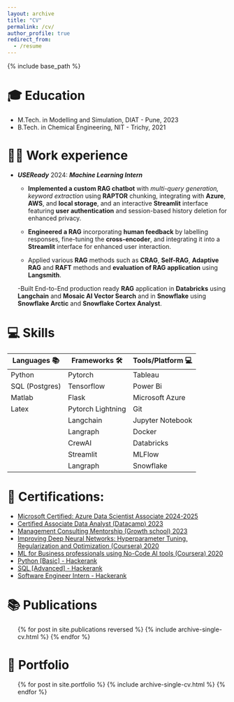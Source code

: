 ```yaml
---
layout: archive
title: "CV"
permalink: /cv/
author_profile: true
redirect_from:
  - /resume
---
```


{% include base_path %}

🎓 Education
======
* M.Tech. in Modelling and Simulation, DIAT - Pune, 2023
* B.Tech. in Chemical Engineering, NIT - Trichy, 2021

👨‍💼 Work experience
======
* ***USEReady*** 2024: ***Machine Learning Intern***
        

     - **Implemented a custom RAG chatbot** with *multi-query generation, keyword extraction* using **RAPTOR** chunking, integrating with **Azure**, **AWS**, and **local storage**, and an interactive **Streamlit** interface featuring **user authentication** and session-based history deletion for enhanced privacy. 

    - **Engineered a RAG** incorporating **human feedback** by labelling responses, fine-tuning the **cross-encoder**, and integrating it into a **Streamlit** interface for enhanced user interaction. 

    - Applied various **RAG** methods such as **CRAG**, **Self-RAG**, **Adaptive RAG** and **RAFT** methods and **evaluation of RAG application** using **Langsmith**.

    -Built End-to-End production ready **RAG** application in **Databricks** using **Langchain** and **Mosaic AI Vector Search** and in
**Snowflake** using **Snowflake Arctic** and **Snowflake Cortex Analyst**.


💻 Skills
======

| Languages 📚       | Frameworks 🛠️         | Tools/Platform 💻    |
|------------------|-----------------------|---------------------|
| Python           | Pytorch               | Tableau             |
| SQL (Postgres)   | Tensorflow            | Power Bi            |
| Matlab           | Flask                 | Microsoft Azure     |
| Latex            | Pytorch Lightning     | Git                 |
|                  | Langchain             | Jupyter Notebook    |
|                  | Langraph              | Docker              |
|                  | CrewAI                | Databricks          |
|                  | Streamlit             | MLFlow              |
|                  | Langraph              | Snowflake           |

📜 Certifications:
===

- [Microsoft Certified: Azure Data Scientist Associate 2024-2025](https://learn.microsoft.com/api/credentials/share/en-us/shyamsundar-4525/8EF992923DED8206?sharingId)
- [Certified Associate Data Analyst (Datacamp) 2023](https://www.datacamp.com/certificate/DAA0017955149813)
- [Management Consulting Mentorship (Growth school) 2023](https://api.growthschool.io/certificate/818d42d3-2ad2-4fc3-b36c-73b74b176cbd)
- [Improving Deep Neural Networks: Hyperparameter Tuning, Regularization and Optimization (Coursera) 2020](https://www.coursera.org/account/accomplishments/verify/H9MCR2DN3S3W)
- [ML for Business professionals using No-Code AI tools (Coursera) 2020](https://www.coursera.org/account/accomplishments/verify/H9MCR2DN3S3W)
- [Python [Basic] - Hackerank](https://www.hackerrank.com/certificates/54c9338aea7a)
- [SQL [Advanced] - Hackerank](https://www.hackerrank.com/certificates/967bd11e74ce)
- [Software Engineer Intern - Hackerank](https://www.hackerrank.com/certificates/48ec9d20483d)

📚 Publications
======
  <ul>{% for post in site.publications reversed %}
    {% include archive-single-cv.html %}
  {% endfor %}</ul>
  

🚀 Portfolio
======
  <ul>{% for post in site.portfolio %}
    {% include archive-single-cv.html %}
  {% endfor %}</ul>

<!-- Talks
======
  <ul>{% for post in site.talks reversed %}
    {% include archive-single-talk-cv.html  %}
  {% endfor %}</ul>
  
Teaching
======
  <ul>{% for post in site.teaching reversed %}
    {% include archive-single-cv.html %}
  {% endfor %}</ul>
  
Service and leadership
======
* Currently signed in to 43 different slack teams -->
